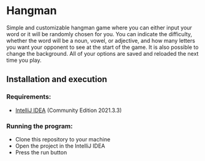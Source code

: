 # Hangman

Simple and customizable hangman game where you can either input your word or it will be randomly chosen for you. You can indicate the difficulty, whether the word will be a noun, vowel, or adjective, and how many letters you want your opponent to see at the start of the game.
It is also possible to change the background.
All of your options are saved and reloaded the next time you play.

## Installation and execution
### Requirements:

- [IntelliJ IDEA](https://www.jetbrains.com/idea/) (Community Edition 2021.3.3)

### Running the program:

- Clone this repository to your machine
- Open the project in the IntelliJ IDEA
- Press the run button